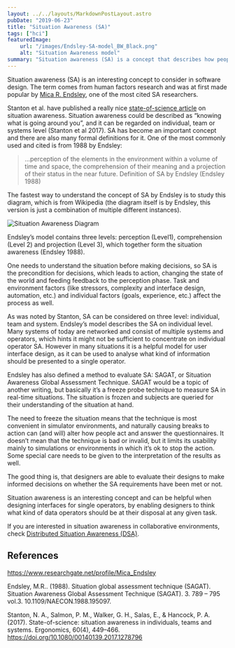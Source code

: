 ```yaml
---
layout: ../../layouts/MarkdownPostLayout.astro
pubDate: "2019-06-23"
title: "Situation Awareness (SA)"
tags: ["hci"]
featuredImage: 
    url: "/images/Endsley-SA-model_BW_Black.png"
    alt: "Situation Awareness model"
summary: "Situation awareness (SA) is a concept that describes how people stay entangled into events happening around them. SA model can be used to design systems so that they support users acquiring and maintaining situational awareness.  Mica R. Endsley is one of the most cited researchers on SA, and has created a formal definition of SA."
---
```


Situation awareness (SA) is an interesting concept to consider in software design. The term comes from human factors research and was at first made popular by [Mica R. Endsley](https://www.researchgate.net/profile/Mica_Endsley), one of the most cited SA researchers.

Stanton et al. have published a really nice [state-of-science article](https://www.tandfonline.com/doi/full/10.1080/00140139.2017.1278796) on situation awareness. Situation awareness could be described as “knowing what is going around you”, and it can be regarded on individual, team or systems level (Stanton et al 2017). SA has become an important concept and there are also many formal definitions for it. One of the most commonly used and cited is from 1988 by Endsley:

> …perception of the elements in the environment within a volume of time and space, the comprehension of their meaning and a projection of their status in the near future.
> Definition of SA by Endsley (Endsley 1988)

The fastest way to understand the concept of SA by Endsley is to study this diagram, which is from Wikipedia (the diagram itself is by Endsley, this version is just a combination of multiple different instances).

![Situation Awareness Diagram](/images/Endsley-SA-model_BW_Black.png)

Endsley’s model contains three levels: perception (Level1), comprehension (Level 2) and projection (Level 3), which together form the situation awareness (Endsley 1988).

One needs to understand the situation before making decisions, so SA is the precondition for decisions, which leads to action, changing the state of the world and feeding feedback to the perception phase. Task and environment factors (like stressors, complexity and interface design, automation, etc.) and individual factors (goals, experience, etc.) affect the process as well.

As was noted by Stanton, SA can be considered on three level: individual, team and system. Endsley’s model describes the SA on individual level. Many systems of today are networked and consist of multiple systems and operators, which hints it might not be sufficient to concentrate on individual operator SA. However in many situations it is a helpful model for user interface design, as it can be used to analyse what kind of information should be presented to a single operator.

Endsley has also defined a method to evaluate SA: SAGAT, or Situation Awareness Global Assessment Technique. SAGAT would be a topic of another writing, but basically it’s a freeze probe technique to measure SA in real-time situations. The situation is frozen and subjects are queried for their understanding of the situation at hand.

The need to freeze the situation means that the technique is most convenient in simulator environments, and naturally causing breaks to action can (and will) alter how people act and answer the questionnaires. It doesn’t mean that the technique is bad or invalid, but it limits its usability mainly to simulations or environments in which it’s ok to stop the action. Some special care needs to be given to the interpretation of the results as well.

The good thing is, that designers are able to evaluate their designs to make informed decisions on whether the SA requirements have been met or not.

Situation awareness is an interesting concept and can be helpful when designing interfaces for single operators, by enabling designers to think what kind of data operators should be at their disposal at any given task.

If you are interested in situation awareness in collaborative environments, check [Distributed Situation Awareness (DSA)](/writings/distributed-situation-awareness-dsa).

## References

https://www.researchgate.net/profile/Mica_Endsley

Endsley, M.R.. (1988). Situation global assessment technique (SAGAT). Situation Awareness Global Assessment Technique (SAGAT). 3. 789 – 795 vol.3. 10.1109/NAECON.1988.195097.

Stanton, N. A., Salmon, P. M., Walker, G. H., Salas, E., & Hancock, P. A. (2017). State-of-science: situation awareness in individuals, teams and systems. Ergonomics, 60(4), 449–466. https://doi.org/10.1080/00140139.2017.1278796
